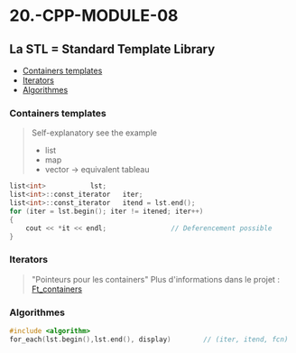 # 20.-CPP-MODULE-08

## La STL = Standard Template Library
* [Containers templates](#Containers-templates)  
* [Iterators](#Iterators)  
* [Algorithmes](#Algorithmes)  


### Containers templates
> Self-explanatory see the example
> * list
> * map
> * vector ->  equivalent tableau
```C++
list<int>			lst;
list<int>::const_iterator	iter;
list<int>::const_iterator	itend = lst.end();
for (iter = lst.begin(); iter != itened; iter++)
{
	cout << *it << endl; 				// Deferencement possible	
}
```
### Iterators
> "Pointeurs pour les containers"
> Plus d'informations dans le projet : [Ft_containers](../21.-Ft_containers)
### Algorithmes
```C++
#include <algorithm>
for_each(lst.begin(),lst.end(), display) 		// (iter, itend, fcn)
```

